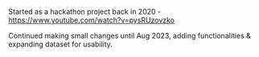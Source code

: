 Started as a hackathon project back in 2020 - https://www.youtube.com/watch?v=pysRUzovzko 

Continued making small changes until Aug 2023, adding functionalities & expanding dataset for usability.
